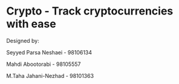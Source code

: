 # Crypto - Track cryptocurrencies with ease

Designed by:

Seyyed Parsa Neshaei - 98106134

Mahdi Abootorabi - 98105557

M.Taha Jahani-Nezhad - 98101363

